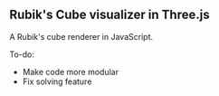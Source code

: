 ## Rubik's Cube visualizer in Three.js

A Rubik's cube renderer in JavaScript.

To-do:
- Make code more modular
- Fix solving feature